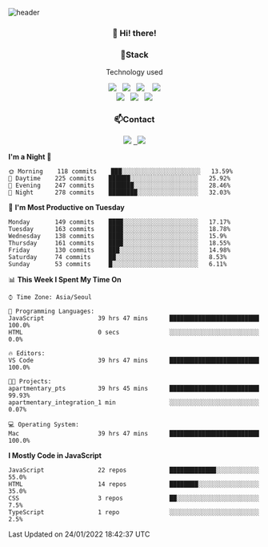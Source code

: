 ![header](https://capsule-render.vercel.app/api?type=waving&color=gradient&height=200&text=Che-ri&fontAlign=70&fontAlignY=40&animation=twinkling)

<h3 align="center">👋 Hi! there!</h3>

<h3 align="center">📌Stack</h3>
<p align="center">Technology used</p>
<div align="center"><img src="https://img.shields.io/badge/HTML5-e74c3c?style=flat-square&logo=HTML5&logoColor=white"></img> &nbsp <img src="https://img.shields.io/badge/CSS3-0A84FF?style=flat-square&logo=CSS3&logoColor=white"></img>  &nbsp <img src="https://img.shields.io/badge/SCSS-fd79a8?style=flat-square&logo=Sass&logoColor=white"/></a>&nbsp  &nbsp <img src="https://img.shields.io/badge/styled%2Dcomponents-DB7093?style=flat-square&logo=styled%2Dcomponents&logoColor=white"/></a>
<br><img src="https://img.shields.io/badge/JavaScript-FFCD11?style=flat-square&logo=JavaScript&logoColor=white"></img> &nbsp <img src="https://img.shields.io/badge/React-00BCF6?style=flat-square&logo=React&logoColor=white"></img> &nbsp <img src="https://img.shields.io/badge/Redux-764ABC?style=flat-square&logo=Redux&logoColor=white"/></a></div>

<h3 align="center">📫Contact</h3>
<div align="center"><a href="https://cheri.tistory.com/"><img src="https://img.shields.io/badge/Cheri-AD29B6?style=flat-square&logo=Tidal&logoColor=white"/></a> <a href="rnjs1135@gmail.com"> &nbsp <img src="https://img.shields.io/badge/Gmail-EA4335?style=flat-square&logo=Gmail&logoColor=white"/></a></div>

<!--START_SECTION:waka-->
**I'm a Night 🦉** 

```text
🌞 Morning    118 commits    ███░░░░░░░░░░░░░░░░░░░░░░   13.59% 
🌆 Daytime    225 commits    ██████░░░░░░░░░░░░░░░░░░░   25.92% 
🌃 Evening    247 commits    ███████░░░░░░░░░░░░░░░░░░   28.46% 
🌙 Night      278 commits    ████████░░░░░░░░░░░░░░░░░   32.03%

```
📅 **I'm Most Productive on Tuesday** 

```text
Monday       149 commits    ████░░░░░░░░░░░░░░░░░░░░░   17.17% 
Tuesday      163 commits    ████░░░░░░░░░░░░░░░░░░░░░   18.78% 
Wednesday    138 commits    ████░░░░░░░░░░░░░░░░░░░░░   15.9% 
Thursday     161 commits    ████░░░░░░░░░░░░░░░░░░░░░   18.55% 
Friday       130 commits    ███░░░░░░░░░░░░░░░░░░░░░░   14.98% 
Saturday     74 commits     ██░░░░░░░░░░░░░░░░░░░░░░░   8.53% 
Sunday       53 commits     █░░░░░░░░░░░░░░░░░░░░░░░░   6.11%

```


📊 **This Week I Spent My Time On** 

```text
⌚︎ Time Zone: Asia/Seoul

💬 Programming Languages: 
JavaScript               39 hrs 47 mins      █████████████████████████   100.0% 
HTML                     0 secs              ░░░░░░░░░░░░░░░░░░░░░░░░░   0.0%

🔥 Editors: 
VS Code                  39 hrs 47 mins      █████████████████████████   100.0%

🐱‍💻 Projects: 
apartmentary_pts         39 hrs 45 mins      █████████████████████████   99.93% 
apartmentary_integration_1 min               ░░░░░░░░░░░░░░░░░░░░░░░░░   0.07%

💻 Operating System: 
Mac                      39 hrs 47 mins      █████████████████████████   100.0%

```

**I Mostly Code in JavaScript** 

```text
JavaScript               22 repos            █████████████░░░░░░░░░░░░   55.0% 
HTML                     14 repos            ████████░░░░░░░░░░░░░░░░░   35.0% 
CSS                      3 repos             ██░░░░░░░░░░░░░░░░░░░░░░░   7.5% 
TypeScript               1 repo              ░░░░░░░░░░░░░░░░░░░░░░░░░   2.5%

```



 Last Updated on 24/01/2022 18:42:37 UTC
<!--END_SECTION:waka-->
